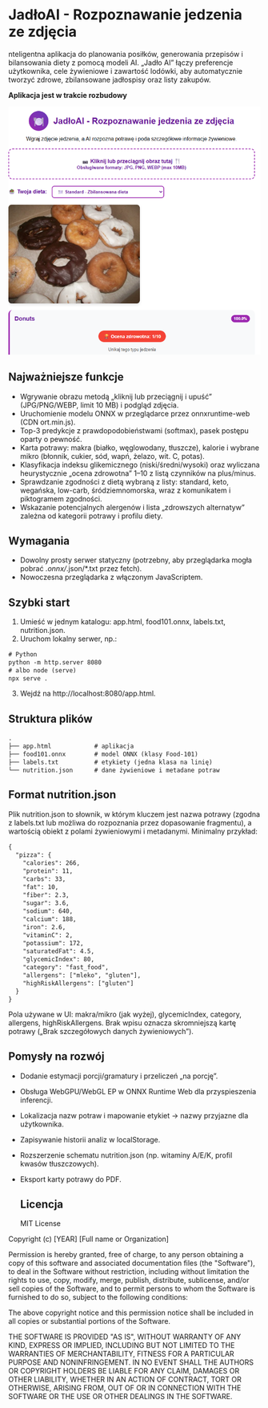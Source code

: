 # JadłoAI - Rozpoznawanie jedzenia ze zdjęcia

nteligentna aplikacja do planowania posiłków, generowania przepisów i bilansowania diety z pomocą modeli AI. „Jadło AI” łączy preferencje użytkownika, cele żywieniowe i zawartość lodówki, 
aby automatycznie tworzyć zdrowe, zbilansowane jadłospisy oraz listy zakupów.

**Aplikacja jest w trakcie rozbudowy**

<img src="https://github.com/jolapodolszanska/Jadlo-AI/blob/main/screen-apki.png"></img>

## Najważniejsze funkcje

- Wgrywanie obrazu metodą „kliknij lub przeciągnij i upuść” (JPG/PNG/WEBP, limit 10 MB) i podgląd zdjęcia. 
- Uruchomienie modelu ONNX w przeglądarce przez onnxruntime-web (CDN ort.min.js). 
- Top-3 predykcje z prawdopodobieństwami (softmax), pasek postępu oparty o pewność. 
- Karta potrawy: makra (białko, węglowodany, tłuszcze), kalorie i wybrane mikro (błonnik, cukier, sód, wapń, żelazo, wit. C, potas). 
- Klasyfikacja indeksu glikemicznego (niski/średni/wysoki) oraz wyliczana heurystycznie „ocena zdrowotna” 1–10 z listą czynników na plus/minus. 
- Sprawdzanie zgodności z dietą wybraną z listy: standard, keto, wegańska, low-carb, śródziemnomorska, wraz z komunikatem i piktogramem zgodności. 
- Wskazanie potencjalnych alergenów i lista „zdrowszych alternatyw” zależna od kategorii potrawy i profilu diety. 

## Wymagania

- Dowolny prosty serwer statyczny (potrzebny, aby przeglądarka mogła pobrać *.onnx/*.json/*.txt przez fetch). 
- Nowoczesna przeglądarka z włączonym JavaScriptem.

## Szybki start

1. Umieść w jednym katalogu: app.html, food101.onnx, labels.txt, nutrition.json. 
2. Uruchom lokalny serwer, np.:

```pyton
# Python
python -m http.server 8080
# albo node (serve)
npx serve .
```

3. Wejdź na http://localhost:8080/app.html.

## Struktura plików

```
.
├── app.html            # aplikacja 
├── food101.onnx        # model ONNX (klasy Food-101)
├── labels.txt          # etykiety (jedna klasa na linię)
└── nutrition.json      # dane żywieniowe i metadane potraw
```

## Format nutrition.json

Plik nutrition.json to słownik, w którym kluczem jest nazwa potrawy (zgodna z labels.txt lub możliwa do rozpoznania przez dopasowanie fragmentu), a wartością obiekt z polami żywieniowymi i metadanymi. Minimalny przykład:

```
{
  "pizza": {
    "calories": 266,
    "protein": 11,
    "carbs": 33,
    "fat": 10,
    "fiber": 2.3,
    "sugar": 3.6,
    "sodium": 640,
    "calcium": 188,
    "iron": 2.6,
    "vitaminC": 2,
    "potassium": 172,
    "saturatedFat": 4.5,
    "glycemicIndex": 80,
    "category": "fast_food",
    "allergens": ["mleko", "gluten"],
    "highRiskAllergens": ["gluten"]
  }
}
```

Pola używane w UI: makra/mikro (jak wyżej), glycemicIndex, category, allergens, highRiskAllergens. Brak wpisu oznacza skromniejszą kartę potrawy („Brak szczegółowych danych żywieniowych”). 

## Pomysły na rozwój

- Dodanie estymacji porcji/gramatury i przeliczeń „na porcję”.
- Obsługa WebGPU/WebGL EP w ONNX Runtime Web dla przyspieszenia inferencji.
- Lokalizacja nazw potraw i mapowanie etykiet → nazwy przyjazne dla użytkownika.
- Zapisywanie historii analiz w localStorage.
- Rozszerzenie schematu nutrition.json (np. witaminy A/E/K, profil kwasów tłuszczowych).
- Eksport karty potrawy do PDF.

  ## Licencja

  MIT License

Copyright (c) [YEAR] [Full name or Organization]

Permission is hereby granted, free of charge, to any person obtaining a copy
of this software and associated documentation files (the "Software"), to deal
in the Software without restriction, including without limitation the rights
to use, copy, modify, merge, publish, distribute, sublicense, and/or sell
copies of the Software, and to permit persons to whom the Software is
furnished to do so, subject to the following conditions:

The above copyright notice and this permission notice shall be included in all
copies or substantial portions of the Software.

THE SOFTWARE IS PROVIDED "AS IS", WITHOUT WARRANTY OF ANY KIND, EXPRESS OR
IMPLIED, INCLUDING BUT NOT LIMITED TO THE WARRANTIES OF MERCHANTABILITY,
FITNESS FOR A PARTICULAR PURPOSE AND NONINFRINGEMENT. IN NO EVENT SHALL THE
AUTHORS OR COPYRIGHT HOLDERS BE LIABLE FOR ANY CLAIM, DAMAGES OR OTHER
LIABILITY, WHETHER IN AN ACTION OF CONTRACT, TORT OR OTHERWISE, ARISING FROM,
OUT OF OR IN CONNECTION WITH THE SOFTWARE OR THE USE OR OTHER DEALINGS IN THE
SOFTWARE.
